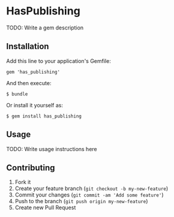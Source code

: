 # HasPublishing

TODO: Write a gem description

## Installation

Add this line to your application's Gemfile:

    gem 'has_publishing'

And then execute:

    $ bundle

Or install it yourself as:

    $ gem install has_publishing

## Usage

TODO: Write usage instructions here

## Contributing

1. Fork it
2. Create your feature branch (`git checkout -b my-new-feature`)
3. Commit your changes (`git commit -am 'Add some feature'`)
4. Push to the branch (`git push origin my-new-feature`)
5. Create new Pull Request
